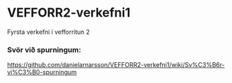 # VEFFORR2-verkefni1
Fyrsta verkefni í vefforritun 2

### Svör við spurningum:
https://github.com/danielarnarsson/VEFFORR2-verkefni1/wiki/Sv%C3%B6r-vi%C3%B0-spurningum
